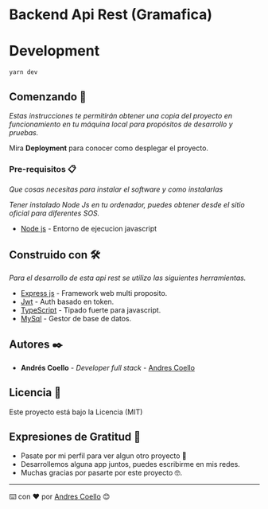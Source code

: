 # Backend Api Rest (Gramafica)

# Development

```
yarn dev
```

## Comenzando 🚀

_Estas instrucciones te permitirán obtener una copia del proyecto en funcionamiento en tu máquina local para propósitos de desarrollo y pruebas._

Mira **Deployment** para conocer como desplegar el proyecto.

### Pre-requisitos 📋

_Que cosas necesitas para instalar el software y como instalarlas_

_Tener instalado Node Js en tu ordenador, puedes obtener desde el sitio oficial para diferentes SOS._

- [Node js](https://nodejs.org/es/) - Entorno de ejecucion javascript

## Construido con 🛠️

_Para el desarrollo de esta api rest se utilizo las siguientes herramientas._

- [Express js](https://expressjs.com/es/) - Framework web multi proposito.
- [Jwt](https://jwt.io/) - Auth basado en token.
- [TypeScript](https://www.typescriptlang.org/) - Tipado fuerte para javascript.
- [MySql](https://www.mysql.com/) - Gestor de base de datos.

## Autores ✒️

- **Andrés Coello** - _Developer full stack_ - [Andres Coello](https://www.instagram.com/coellogoyes/)

## Licencia 📄

Este proyecto está bajo la Licencia (MIT)

## Expresiones de Gratitud 🎁

- Pasate por mi perfil para ver algun otro proyecto 📢
- Desarrollemos alguna app juntos, puedes escribirme en mis redes.
- Muchas gracias por pasarte por este proyecto 🤓.

---

⌨️ con ❤️ por [Andres Coello](https://www.instagram.com/coellogoyes/) 😊
